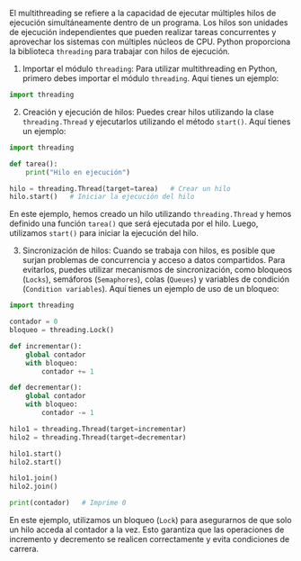 El multithreading se refiere a la capacidad de ejecutar múltiples hilos de ejecución simultáneamente dentro de un programa. Los hilos son unidades de ejecución independientes que pueden realizar tareas concurrentes y aprovechar los sistemas con múltiples núcleos de CPU. Python proporciona la biblioteca `threading` para trabajar con hilos de ejecución.

1. Importar el módulo `threading`:
Para utilizar multithreading en Python, primero debes importar el módulo `threading`. Aquí tienes un ejemplo:

```python
import threading
```

2. Creación y ejecución de hilos:
Puedes crear hilos utilizando la clase `threading.Thread` y ejecutarlos utilizando el método `start()`. Aquí tienes un ejemplo:

```python
import threading

def tarea():
    print("Hilo en ejecución")

hilo = threading.Thread(target=tarea)   # Crear un hilo
hilo.start()   # Iniciar la ejecución del hilo
```

En este ejemplo, hemos creado un hilo utilizando `threading.Thread` y hemos definido una función `tarea()` que será ejecutada por el hilo. Luego, utilizamos `start()` para iniciar la ejecución del hilo.

3. Sincronización de hilos:
Cuando se trabaja con hilos, es posible que surjan problemas de concurrencia y acceso a datos compartidos. Para evitarlos, puedes utilizar mecanismos de sincronización, como bloqueos (`Locks`), semáforos (`Semaphores`), colas (`Queues`) y variables de condición (`Condition variables`). Aquí tienes un ejemplo de uso de un bloqueo:

```python
import threading

contador = 0
bloqueo = threading.Lock()

def incrementar():
    global contador
    with bloqueo:
        contador += 1

def decrementar():
    global contador
    with bloqueo:
        contador -= 1

hilo1 = threading.Thread(target=incrementar)
hilo2 = threading.Thread(target=decrementar)

hilo1.start()
hilo2.start()

hilo1.join()
hilo2.join()

print(contador)   # Imprime 0
```

En este ejemplo, utilizamos un bloqueo (`Lock`) para asegurarnos de que solo un hilo acceda al contador a la vez. Esto garantiza que las operaciones de incremento y decremento se realicen correctamente y evita condiciones de carrera.
